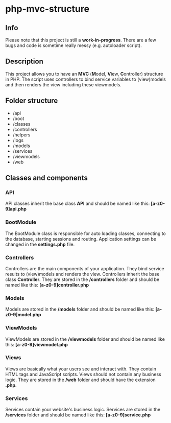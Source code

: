 # php-mvc-structure

## Info
Please note that this project is still a **work-in-progress**. There are a few bugs and code is sometime really messy (e.g. autoloader script).

## Description
This project allows you to have an **MVC** (**M**odel, **V**iew, **C**ontroller) structure in PHP.
The script uses controllers to bind service variables to (view)models and then renders the view including these viewmodels.

## Folder structure
* /api
* /boot
* /classes
* /controllers
* /helpers
* /logs
* /models
* /services
* /viewmodels
* /web

## Classes and components
### API
API classes inherit the base class __API__ and should be named like this: **[a-z0-9]api.php**

### BootModule
The BootModule class is responsible for auto loading classes, connecting to the database, starting sessions and routing. Application settings can be changed in the **settings.php** file.

### Controllers
Controllers are the main components of your application. They bind service results to (view)models and renders the view.
Controllers inherit the base class __Controller__.
They are stored in the __/controllers__ folder and should be named like this: **[a-z0-9]controller.php**

### Models
Models are stored in the __/models__ folder and should be named like this: **[a-z0-9]model.php**

### ViewModels
ViewModels are stored in the __/viewmodels__ folder and should be named like this: **[a-z0-9]viewmodel.php**

### Views
Views are basically what your users see and interact with. They contain HTML tags and JavaScript scripts. Views should not contain any business logic.
They are stored in the __/web__ folder and should have the extension **.php**.

### Services
Services contain your website's business logic.
Services are stored in the __/services__ folder and should be named like this: **[a-z0-9]service.php**
